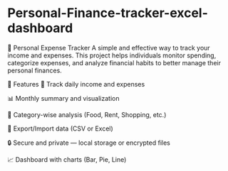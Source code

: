 # Personal-Finance-tracker-excel-dashboard
🧾 Personal Expense Tracker
A simple and effective way to track your income and expenses. This project helps individuals monitor spending, categorize expenses, and analyze financial habits to better manage their personal finances.

📌 Features
📅 Track daily income and expenses

📊 Monthly summary and visualization

🧮 Category-wise analysis (Food, Rent, Shopping, etc.)

📁 Export/Import data (CSV or Excel)

🔒 Secure and private — local storage or encrypted files

📈 Dashboard with charts (Bar, Pie, Line)

